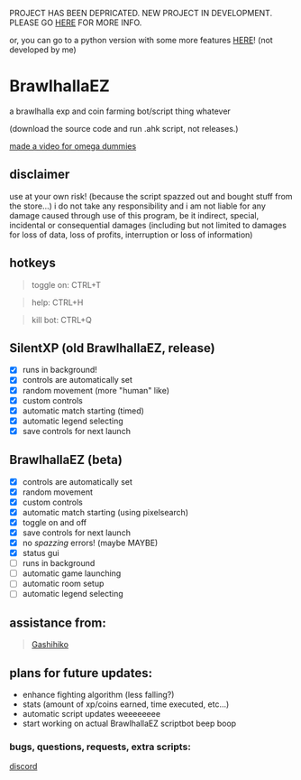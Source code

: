 PROJECT HAS BEEN DEPRICATED. NEW PROJECT IN DEVELOPMENT. PLEASE GO [HERE](https://discord.gg/2HDmuqqq9p) FOR MORE INFO.

or, you can go to a python version with some more features [HERE](https://github.com/Sovamorco/BHBot)! (not developed by me)

# BrawlhallaEZ
a brawlhalla exp and coin farming bot/script thing whatever

(download the source code and run .ahk script, not releases.)

[made a video for omega dummies](https://youtu.be/t1rLyzTfHiY)

## disclaimer
use at your own risk! (because the script spazzed out and bought stuff from the store...)
i do not take any responsibility and i am not liable for any damage caused through use of this program, be it indirect, special, incidental or consequential damages (including but not limited to damages for loss of data, loss of profits, interruption or loss of information)

## **hotkeys**
>toggle on: CTRL+T

>help: CTRL+H

>kill bot: CTRL+Q

## **SilentXP** (old BrawlhallaEZ, release)
- [x] runs in background!
- [x] controls are automatically set
- [x] random movement (more "human" like)
- [x] custom controls
- [x] automatic match starting (timed)
- [x] automatic legend selecting
- [x] save controls for next launch

## **BrawlhallaEZ** (beta)
- [x] controls are automatically set
- [x] random movement
- [x] custom controls
- [x] automatic match starting (using pixelsearch)
- [x] toggle on and off
- [x] save controls for next launch
- [x] no *spazzing* errors! (maybe MAYBE)
- [x] status gui
- [ ] runs in background
- [ ] automatic game launching
- [ ] automatic room setup
- [ ] automatic legend selecting

## **assistance from:**
> [Gashihiko](https://github.com/gashihiko)

## **plans for future updates:**
- enhance fighting algorithm (less falling?)
- stats (amount of xp/coins earned, time executed, etc...)
- automatic script updates weeeeeeee
- start working on actual BrawlhallaEZ scriptbot beep boop

### bugs, questions, requests, extra scripts:
[discord](https://discord.gg/2uj73mK)
